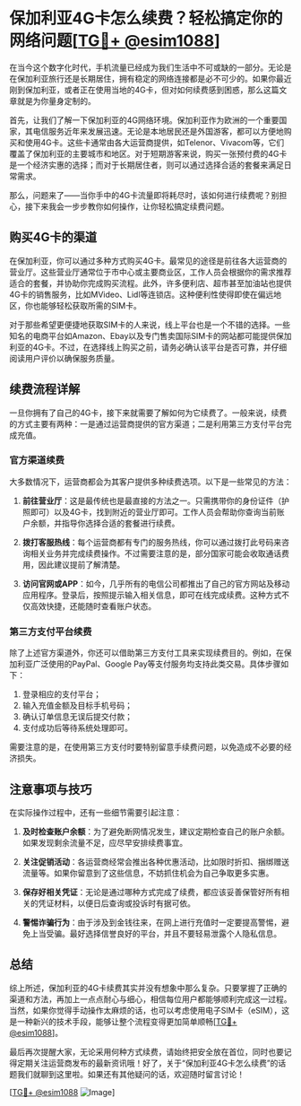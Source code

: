 # 保加利亚4G卡怎么续费？轻松搞定你的网络问题[[TG💪+ @esim1088](https://t.me/s/esim1088)]

在当今这个数字化时代，手机流量已经成为我们生活中不可或缺的一部分。无论是在保加利亚旅行还是长期居住，拥有稳定的网络连接都是必不可少的。如果你最近刚到保加利亚，或者正在使用当地的4G卡，但对如何续费感到困惑，那么这篇文章就是为你量身定制的。

首先，让我们了解一下保加利亚的4G网络环境。保加利亚作为欧洲的一个重要国家，其电信服务近年来发展迅速。无论是本地居民还是外国游客，都可以方便地购买和使用4G卡。这些卡通常由各大运营商提供，如Telenor、Vivacom等，它们覆盖了保加利亚的主要城市和地区。对于短期游客来说，购买一张预付费的4G卡是一个经济实惠的选择；而对于长期居住者，则可以通过选择合适的套餐来满足日常需求。

那么，问题来了——当你手中的4G卡流量即将耗尽时，该如何进行续费呢？别担心，接下来我会一步步教你如何操作，让你轻松搞定续费问题。

## 购买4G卡的渠道

在保加利亚，你可以通过多种方式购买4G卡。最常见的途径是前往各大运营商的营业厅。这些营业厅通常位于市中心或主要商业区，工作人员会根据你的需求推荐适合的套餐，并协助你完成购买流程。此外，许多便利店、超市甚至加油站也提供4G卡的销售服务，比如MVideo、Lidl等连锁店。这种便利性使得即使在偏远地区，你也能够轻松获取所需的SIM卡。

对于那些希望更便捷地获取SIM卡的人来说，线上平台也是一个不错的选择。一些知名的电商平台如Amazon、Ebay以及专门售卖国际SIM卡的网站都可能提供保加利亚的4G卡。不过，在选择线上购买之前，请务必确认该平台是否可靠，并仔细阅读用户评价以确保服务质量。

## 续费流程详解

一旦你拥有了自己的4G卡，接下来就需要了解如何为它续费了。一般来说，续费的方式主要有两种：一是通过运营商提供的官方渠道；二是利用第三方支付平台完成充值。

### 官方渠道续费

大多数情况下，运营商都会为其客户提供多种续费选项。以下是一些常见的方法：

1. **前往营业厅**：这是最传统也是最直接的方法之一。只需携带你的身份证件（护照即可）以及4G卡，找到附近的营业厅即可。工作人员会帮助你查询当前账户余额，并指导你选择合适的套餐进行续费。

2. **拨打客服热线**：每个运营商都有专门的服务热线，你可以通过拨打此号码来咨询相关业务并完成续费操作。不过需要注意的是，部分国家可能会收取通话费用，因此建议提前了解清楚。

3. **访问官网或APP**：如今，几乎所有的电信公司都推出了自己的官方网站及移动应用程序。登录后，按照提示输入相关信息，即可在线完成续费。这种方式不仅高效快捷，还能随时查看账户状态。

### 第三方支付平台续费

除了上述官方渠道外，你还可以借助第三方支付工具来实现续费目的。例如，在保加利亚广泛使用的PayPal、Google Pay等支付服务均支持此类交易。具体步骤如下：

1. 登录相应的支付平台；
2. 输入充值金额及目标手机号码；
3. 确认订单信息无误后提交付款；
4. 支付成功后等待系统处理即可。

需要注意的是，在使用第三方支付时要特别留意手续费问题，以免造成不必要的经济损失。

## 注意事项与技巧

在实际操作过程中，还有一些细节需要引起注意：

1. **及时检查账户余额**：为了避免断网情况发生，建议定期检查自己的账户余额。如果发现剩余流量不足，应尽早安排续费事宜。
   
2. **关注促销活动**：各运营商经常会推出各种优惠活动，比如限时折扣、捆绑赠送流量等。如果你留意到了这些信息，不妨抓住机会为自己争取更多实惠。

3. **保存好相关凭证**：无论是通过哪种方式完成了续费，都应该妥善保管好所有相关的凭证材料，以便日后查询或投诉时有据可依。

4. **警惕诈骗行为**：由于涉及到金钱往来，在网上进行充值时一定要提高警惕，避免上当受骗。最好选择信誉良好的平台，并且不要轻易泄露个人隐私信息。

## 总结

综上所述，保加利亚的4G卡续费其实并没有想象中那么复杂。只要掌握了正确的渠道和方法，再加上一点点耐心与细心，相信每位用户都能够顺利完成这一过程。当然，如果你觉得手动操作太麻烦的话，也可以考虑使用电子SIM卡（eSIM），这是一种新兴的技术手段，能够让整个流程变得更加简单顺畅[[TG💪+ @esim1088](https://t.me/s/esim1088)]。

最后再次提醒大家，无论采用何种方式续费，请始终把安全放在首位，同时也要记得定期关注运营商发布的最新资讯哦！好了，关于“保加利亚4G卡怎么续费”的话题我们就聊到这里啦。如果还有其他疑问的话，欢迎随时留言讨论！

[[TG💪+ @esim1088](https://t.me/s/esim1088) ![Image](https://i.postimg.cc/4NQfJmqS/Snipaste-2025-05-13-00-14-12.png)]